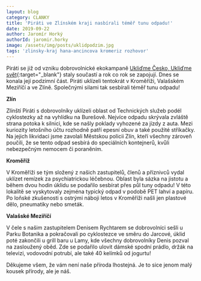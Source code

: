 ```yaml
---
layout: blog
category: CLANKY
title: 'Piráti ve Zlínském kraji nasbírali téměř tunu odpadu!'
date: 2019-09-22
author: Jaromír Horký
authorId: jaromir.horky
image: /assets/img/posts/uklidpodzim.jpg 
tags: 'zlinsky-kraj hana-ancincova kromeriz rozhovor'
---
```


Piráti se již od vzniku dobrovolnické ekokampaně [Ukliďme Česko, Ukliďme svět](https://www.uklidmecesko.cz/){:target="_blank"} staly součastí a rok co rok se zapojují. Dnes se konala její podzimní část. Piráti uklízeli tentokrát v Kroměříži, Valašském Meziříčí a ve Zlíně. Společnými silami tak sesbírali téměř tunu odpadu!

**Zlín**

Zlínští Piráti s dobrovolníky uklízeli oblast od Technických služeb podél cyklostezky až na vyhlídku na Burešově. Nejvíce odpadu skrývala zvláště strana potoka k silnici, kde se našly poklady vyhozené za jízdy z auta. Mezi kuriozity letošního účtu rozhodně patří epesní obuv a také použité stříkačky. Na jejich likvidaci jsme zavolali Městskou policii Zlín, kteří všechny zároveň poučili, že se tento odpad sesbírá do speciálních kontejnerů, kvůli nebezpečným nemocem či poraněním.

**Kroměříž**

V Kroměříži se tým složený z našich zastupitelů, členů a příznivců vydal uklízet remízek za psychiatrickou léčebnou. Oblast byla sázka na jistotu a během dvou hodin úklidu se podařilo sesbírat přes půl tuny odpadu! V této lokalitě se vyskytovaly zejména typický odpad v podobě PET lahví a papíru. Po loňské zkušenosti s ostrými náboji letos v Kroměříži našli jen plastové dělo, pneumatiky nebo smeták.

**Valašské Meziříčí**

V čele s našim zastupitelem Denisem Rychtarem se dobrovolníci sešli u Parku Botanika a pokračovali po cyklostezce ve směru do Jarcové, úklid poté zakončili u grill baru u Lamy, kde všechny dobrovolníky Denis pozval na zasloužený oběd. Zde se podařilo ulovit dámské spodní prádlo, držák na televizi, vodovodní potrubí, ale také 40 kelímků od jogurtu!

Děkujeme všem, že vám není naše příroda lhostejná. Je to sice jenom malý kousek přírody, ale je náš.
